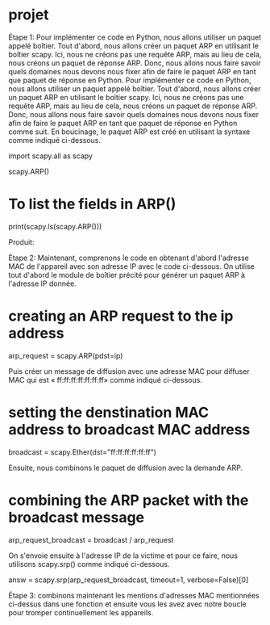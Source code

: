 # projet

Étape 1: Pour implémenter ce code en Python, nous allons utiliser un paquet appelé boîtier. Tout d'abord, nous allons créer un paquet ARP en utilisant le boîtier scapy. Ici, nous ne créons pas une requête ARP, mais au lieu de cela, nous créons un paquet de réponse ARP. Donc, nous allons nous faire savoir quels domaines nous devons nous fixer afin de faire le paquet ARP en tant que paquet de réponse en Python.
 Pour implémenter ce code en Python, nous allons utiliser un paquet appelé boîtier. Tout d'abord, nous allons créer un paquet ARP en utilisant le boîtier scapy. Ici, nous ne créons pas une requête ARP, mais au lieu de cela, nous créons un paquet de réponse ARP. Donc, nous allons nous faire savoir quels domaines nous devons nous fixer afin de faire le paquet ARP en tant que paquet de réponse en Python comme suit. En boucinage, le paquet ARP est créé en utilisant la syntaxe comme indiqué ci-dessous.

import scapy.all as scapy
 
scapy.ARP()
 
# To list the fields in ARP()
 
print(scapy.ls(scapy.ARP()))

Produit:

 

Étape 2: Maintenant, comprenons le code en obtenant d'abord l'adresse MAC de l'appareil avec son adresse IP avec le code ci-dessous. On utilise tout d'abord le module de boîtier précité pour générer un paquet ARP à l'adresse IP donnée.

# creating an ARP request to the ip address
arp_request = scapy.ARP(pdst=ip)    

Puis créer un message de diffusion avec une adresse MAC pour diffuser MAC qui est « ff:ff:ff:ff:ff:ff:ff» comme indiqué ci-dessous.

# setting the denstination MAC address to broadcast MAC address
broadcast = scapy.Ether(dst="ff:ff:ff:ff:ff:ff")

Ensuite, nous combinons le paquet de diffusion avec la demande ARP.

# combining the ARP packet with the broadcast message
arp_request_broadcast = broadcast / arp_request

On s'envoie ensuite à l'adresse IP de la victime et pour ce faire, nous utilisons scapy.srp() comme indiqué ci-dessous.

answ = scapy.srp(arp_request_broadcast, timeout=1, verbose=False)[0]

Étape 3: combinons maintenant les mentions d'adresses MAC mentionnées ci-dessus dans une fonction et ensuite vous les avez avec notre boucle pour tromper continuellement les appareils. 
